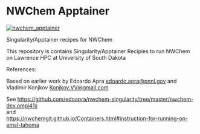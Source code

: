 # NWChem Apptainer
[![nwchem_apptainer](https://github.com/edoapra/nwchem-singularity/actions/workflows/apptainer_action.yml/badge.svg)](https://github.com/edoapra/nwchem-singularity/actions/workflows/apptainer_action.yml)

Singularity/Apptainer recipes for NWChem 

This repository is contains Singularity/Apptainer Recipies to run NWChem on Lawrence HPC at University of South Dakota


References:

Based on earlier work by Edoardo Apra <edoardo.apra@pnnl.gov> and Vladimir Konjkov <Konjkov.VV@gmail.com>


See https://github.com/edoapra/nwchem-singularity/tree/master/nwchem-dev.ompi41x   
and    
https://nwchemgit.github.io/Containers.html#instruction-for-running-on-emsl-tahoma
